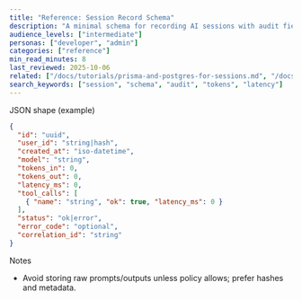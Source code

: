 ```yaml
---
title: "Reference: Session Record Schema"
description: "A minimal schema for recording AI sessions with audit fields."
audience_levels: ["intermediate"]
personas: ["developer", "admin"]
categories: ["reference"]
min_read_minutes: 8
last_reviewed: 2025-10-06
related: ["/docs/tutorials/prisma-and-postgres-for-sessions.md", "/docs/providers/security-best-practices.md"]
search_keywords: ["session", "schema", "audit", "tokens", "latency"]
---
```


JSON shape (example)

```json
{
  "id": "uuid",
  "user_id": "string|hash",
  "created_at": "iso-datetime",
  "model": "string",
  "tokens_in": 0,
  "tokens_out": 0,
  "latency_ms": 0,
  "tool_calls": [
    { "name": "string", "ok": true, "latency_ms": 0 }
  ],
  "status": "ok|error",
  "error_code": "optional",
  "correlation_id": "string"
}
```

Notes

- Avoid storing raw prompts/outputs unless policy allows; prefer hashes and metadata.

